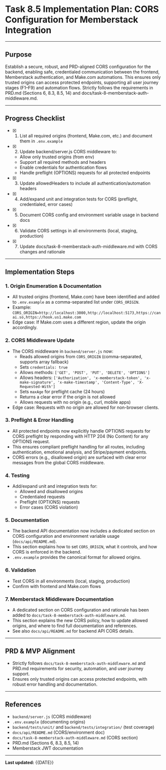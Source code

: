 # Task 8.5 Implementation Plan: CORS Configuration for Memberstack Integration

---

## Purpose

Establish a secure, robust, and PRD-aligned CORS configuration for the backend, enabling safe,
credentialed communication between the frontend, Memberstack authentication, and Make.com
automations. This ensures only trusted origins can access protected endpoints, supporting all user
journey stages (F1–F9) and automation flows. Strictly follows the requirements in PRD.md (Sections
6, 8.3, 8.5, 14) and docs/task-8-memberstack-auth-middleware.md.

---

## Progress Checklist

- [x] 1. List all required origins (frontend, Make.com, etc.) and document them in `.env.example`
- [x] 2. Update backend/server.js CORS middleware to:
  - Allow only trusted origins (from env)
  - Support all required methods and headers
  - Enable credentials for authentication flows
  - Handle preflight (OPTIONS) requests for all protected endpoints
- [x] 3. Update allowedHeaders to include all authentication/automation headers
- [x] 4. Add/expand unit and integration tests for CORS (preflight, credentialed, error cases)
- [x] 5. Document CORS config and environment variable usage in backend docs
- [x] 6. Validate CORS settings in all environments (local, staging, production)
- [x] 7. Update docs/task-8-memberstack-auth-middleware.md with CORS changes and rationale

---

## Implementation Steps

### 1. Origin Enumeration & Documentation

- All trusted origins (frontend, Make.com) have been identified and added to `.env.example` as a
  comma-separated list under `CORS_ORIGIN`.
- Example:
  `CORS_ORIGIN=http://localhost:3000,http://localhost:5173,https://canai.so,https://hook.us1.make.com`
- Edge case: If Make.com uses a different region, update the origin accordingly.

### 2. CORS Middleware Update

- The CORS middleware in `backend/server.js` now:
  - Reads allowed origins from `CORS_ORIGIN` (comma-separated, supports array fallback)
  - Sets `credentials: true`
  - Allows methods: `['GET', 'POST', 'PUT', 'DELETE', 'OPTIONS']`
  - Allows headers:
    `['Authorization', 'x-memberstack-token', 'x-make-signature', 'x-make-timestamp', 'Content-Type', 'X-Requested-With']`
  - Sets `maxAge` for preflight cache (24 hours)
  - Returns a clear error if the origin is not allowed
  - Allows requests with no origin (e.g., curl, mobile apps)
- Edge case: Requests with no origin are allowed for non-browser clients.

### 3. Preflight & Error Handling

- All protected endpoints now explicitly handle OPTIONS requests for CORS preflight by responding
  with HTTP 204 (No Content) for any OPTIONS request.
- This ensures compliant preflight handling for all routes, including authentication, emotional
  analysis, and Stripe/payment endpoints.
- CORS errors (e.g., disallowed origin) are surfaced with clear error messages from the global CORS
  middleware.

### 4. Testing

- Add/expand unit and integration tests for:
  - Allowed and disallowed origins
  - Credentialed requests
  - Preflight (OPTIONS) requests
  - Error cases (CORS violation)

### 5. Documentation

- The backend API documentation now includes a dedicated section on CORS configuration and
  environment variable usage (`docs/api/README.md`).
- This section explains how to set `CORS_ORIGIN`, what it controls, and how CORS is enforced in the
  backend.
- `.env.example` provides the canonical format for allowed origins.

### 6. Validation

- Test CORS in all environments (local, staging, production)
- Confirm with frontend and Make.com flows

### 7. Memberstack Middleware Documentation

- A dedicated section on CORS configuration and rationale has been added to
  `docs/task-8-memberstack-auth-middleware.md`.
- This section explains the new CORS policy, how to update allowed origins, and where to find full
  documentation and references.
- See also `docs/api/README.md` for backend API CORS details.

---

## PRD & MVP Alignment

- Strictly follows `docs/task-8-memberstack-auth-middleware.md` and PRD.md requirements for
  security, automation, and user journey support.
- Ensures only trusted origins can access protected endpoints, with robust error handling and
  documentation.

---

## References

- `backend/server.js` (CORS middleware)
- `.env.example` (documenting origins)
- `backend/tests/unit/` and `backend/tests/integration/` (test coverage)
- `docs/api/README.md` (CORS/environment doc)
- `docs/task-8-memberstack-auth-middleware.md` (CORS section)
- PRD.md (Sections 6, 8.3, 8.5, 14)
- Memberstack JWT documentation

---

**Last updated:** {{DATE}}
